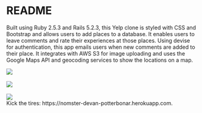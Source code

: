 # README

Built using Ruby 2.5.3 and Rails 5.2.3, this Yelp clone is styled with CSS and Bootstrap and allows users to add places to a database. It enables users to leave comments and rate their experiences at those places. Using devise for authentication, this app emails users when new comments are added to their place. It integrates with AWS S3 for image uploading and uses the Google Maps API and geocoding services to show the locations on a map. 


<img src="http://www.devanpotterbonar.com/assets/nomster-683774585d55fc360f0adc486025751f6b7653f8d063e573e27690170f315bc2.png" />
<br />
<br />
<img src="https://docs.google.com/uc?id=1WIEhk9Ntxkjbs6_iBKW33BbstSjFIK1R" />
<br />
<br />
<img src="https://docs.google.com/uc?id=12yo6aFfOK7hjjj9sbQf_KVpNleuROX4_" />
<br />
Kick the tires: https://nomster-devan-potterbonar.herokuapp.com.

